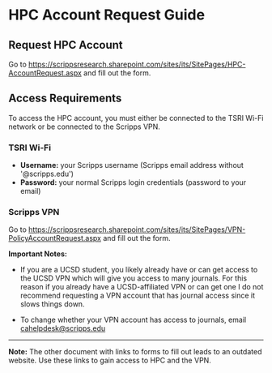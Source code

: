 # HPC Account Request Guide

## Request HPC Account

Go to https://scrippsresearch.sharepoint.com/sites/its/SitePages/HPC-AccountRequest.aspx and fill out the form.

## Access Requirements

To access the HPC account, you must either be connected to the TSRI Wi-Fi network or be connected to the Scripps VPN.

### TSRI Wi-Fi

- **Username:** your Scripps username (Scripps email address without '@scripps.edu')
- **Password:** your normal Scripps login credentials (password to your email)

### Scripps VPN

Go to https://scrippsresearch.sharepoint.com/sites/its/SitePages/VPN-PolicyAccountRequest.aspx and fill out the form.

**Important Notes:**

- If you are a UCSD student, you likely already have or can get access to the UCSD VPN which will give you access to many journals. For this reason if you already have a UCSD-affiliated VPN or can get one I do not recommend requesting a VPN account that has journal access since it slows things down.

- To change whether your VPN account has access to journals, email cahelpdesk@scripps.edu

---

**Note:** The other document with links to forms to fill out leads to an outdated website. Use these links to gain access to HPC and the VPN.